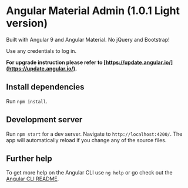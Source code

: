 # Angular Material Admin (1.0.1 Light version)

Built with Angular 9 and Angular Material. No jQuery and Bootstrap!

Use any credentials to log in.

**For upgrade instruction please refer to [https://update.angular.io/](https://update.angular.io/).**

## Install dependencies

Run `npm install`.

## Development server

Run `npm start` for a dev server. Navigate to `http://localhost:4200/`. The app will automatically reload if you change any of the source files.

## Further help

To get more help on the Angular CLI use `ng help` or go check out the [Angular CLI README](https://github.com/angular/angular-cli/blob/master/README.md).
